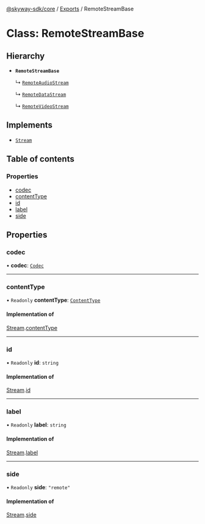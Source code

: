 [@skyway-sdk/core](../README.md) / [Exports](../modules.md) / RemoteStreamBase

# Class: RemoteStreamBase

## Hierarchy

- **`RemoteStreamBase`**

  ↳ [`RemoteAudioStream`](RemoteAudioStream.md)

  ↳ [`RemoteDataStream`](RemoteDataStream.md)

  ↳ [`RemoteVideoStream`](RemoteVideoStream.md)

## Implements

- [`Stream`](../interfaces/Stream.md)

## Table of contents

### Properties

- [codec](RemoteStreamBase.md#codec)
- [contentType](RemoteStreamBase.md#contenttype)
- [id](RemoteStreamBase.md#id)
- [label](RemoteStreamBase.md#label)
- [side](RemoteStreamBase.md#side)

## Properties

### codec

• **codec**: [`Codec`](../interfaces/Codec.md)

___

### contentType

• `Readonly` **contentType**: [`ContentType`](../modules.md#contenttype)

#### Implementation of

[Stream](../interfaces/Stream.md).[contentType](../interfaces/Stream.md#contenttype)

___

### id

• `Readonly` **id**: `string`

#### Implementation of

[Stream](../interfaces/Stream.md).[id](../interfaces/Stream.md#id)

___

### label

• `Readonly` **label**: `string`

#### Implementation of

[Stream](../interfaces/Stream.md).[label](../interfaces/Stream.md#label)

___

### side

• `Readonly` **side**: ``"remote"``

#### Implementation of

[Stream](../interfaces/Stream.md).[side](../interfaces/Stream.md#side)
